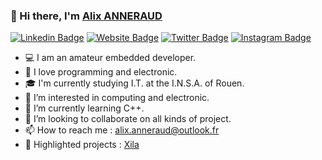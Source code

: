### 👋 Hi there, I'm <a href="https://alixfaitgrr.fr" target="_blank">Alix ANNERAUD</a>

[![Linkedin Badge](https://img.shields.io/badge/-LinkedIn-0e76a8?style=flat-square&logo=Linkedin&logoColor=white)](https://www.linkedin.com/in/alix-anneraud-619063187)
[![Website Badge](https://img.shields.io/badge/Website-3b5998?style=flat-square&logo=google-chrome&logoColor=white)](https://alixfaitgrr.fr)
[![Twitter Badge](https://img.shields.io/badge/-Twitter-00acee?style=flat-square&logo=Twitter&logoColor=white)](https://twitter.com/AlixFaitGrr)
[![Instagram Badge](https://img.shields.io/badge/-Instagram-e4405f?style=flat-square&logo=Instagram&logoColor=white)](https://www.instagram.com/alix_anneraud/)

- 💻 I am an amateur embedded developer.
- 💙 I love programming and electronic.
- 🎓 I'm currently studying I.T. at the I.N.S.A. of Rouen.
- 👀 I’m interested in computing and electronic.
- 🌱 I’m currently learning C++.
- 💬 I’m looking to collaborate on all kinds of project.
- 📫 How to reach me : alix.anneraud@outlook.fr
- 🌟 Highlighted projects : [Xila]("https://github.com/AlixANNERAUD/Xila")
